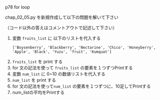 p78 for loop

chap_02_05.py を新規作成して以下の問題を解いて下さい

（コード以外の答えはコメントアウトで記述して下さい）


1. 変数 `fruits_list` に 以下のリストを代入する
    ```
    ['Boysenberry', 'Blackberry', 'Nectarine', 'Chico', 'Honeyberry', 'Apple', 'Black', 'Yuzu', 'fruit', 'Kumquat'] 
    ```
1. `fruits_list` を print する
1. for 文の記法を使って `fruits_list` の要素を１つずつPrintする
1. 変数 `num_list` に 0~10 の数値リストを代入する
1. `num_list` を print する
1. for 文の記法を使って`num_list` の要素を１つずつに、10足してPrintする
1. num_listの平均をPrintする


